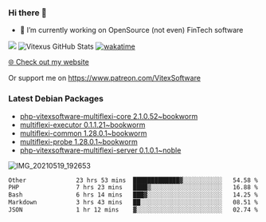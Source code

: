 ### Hi there 👋

- 🔭 I’m currently working on OpenSource  (not even) FinTech software

![](https://komarev.com/ghpvc/?username=Vitexus)
![Vitexus GitHub Stats](https://github-readme-stats.vercel.app/api?username=Vitexus&show_icons=true)
[![wakatime](https://wakatime.com/badge/user/5abba9ca-813e-43ac-9b5f-b1cfdf3dc1c7.svg)](https://wakatime.com/@5abba9ca-813e-43ac-9b5f-b1cfdf3dc1c7)

<p><a href="https://vitexsoftware.cz">🌐 Check out my website</a></p>

Or support me on https://www.patreon.com/VitexSoftware

### Latest Debian Packages
<!-- DEBIAN-PACKAGES-LIST:START -->
- [php-vitexsoftware-multiflexi-core 2.1.0.52~bookworm](https://repo.vitexsoftware.com/package.php?package=php-vitexsoftware-multiflexi-core)
- [multiflexi-executor 0.1.1.21~bookworm](https://repo.vitexsoftware.com/package.php?package=multiflexi-executor)
- [multiflexi-common 1.28.0.1~bookworm](https://repo.vitexsoftware.com/package.php?package=multiflexi-common)
- [multiflexi-probe 1.28.0.1~bookworm](https://repo.vitexsoftware.com/package.php?package=multiflexi-probe)
- [php-vitexsoftware-multiflexi-server 0.1.0.1~noble](https://repo.vitexsoftware.com/package.php?package=php-vitexsoftware-multiflexi-server)
<!-- DEBIAN-PACKAGES-LIST:END -->

![IMG_20210519_192653](https://user-images.githubusercontent.com/2621130/120022731-1bd48900-bfed-11eb-90f9-4f88f560b8b7.jpg)

<!--
**Vitexus/Vitexus** is a ✨ _special_ ✨ repository because its `README.md` (this file) appears on your GitHub profile.

Here are some ideas to get you started:

- 🌱 I’m currently learning ...
- 👯 I’m looking to collaborate on ...
- 🤔 I’m looking for help with ...
- 💬 Ask me about ...
- 📫 How to reach me: ...
- 😄 Pronouns: ...
- ⚡ Fun fact: ...
-->


<!--START_SECTION:waka-->

```txt
Other              23 hrs 53 mins  █████████████▓░░░░░░░░░░░   54.58 %
PHP                7 hrs 23 mins   ████▒░░░░░░░░░░░░░░░░░░░░   16.88 %
Bash               6 hrs 14 mins   ███▓░░░░░░░░░░░░░░░░░░░░░   14.25 %
Markdown           3 hrs 43 mins   ██░░░░░░░░░░░░░░░░░░░░░░░   08.51 %
JSON               1 hr 12 mins    ▓░░░░░░░░░░░░░░░░░░░░░░░░   02.74 %
```

<!--END_SECTION:waka-->
